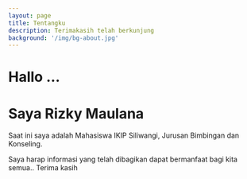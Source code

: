 ```yaml
---
layout: page
title: Tentangku
description: Terimakasih telah berkunjung
background: '/img/bg-about.jpg'
---
```


# Hallo ...

# Saya Rizky Maulana


Saat ini saya adalah Mahasiswa IKIP Siliwangi, Jurusan Bimbingan dan Konseling.

Saya harap informasi yang telah dibagikan dapat bermanfaat bagi kita semua.. Terima kasih



